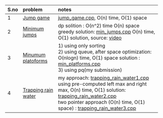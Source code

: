 | S.no | problem | notes |
|:-----|:--------|:------|
| 1 | [Jump game](https://www.geeksforgeeks.org/problems/jump-game/1) | [jump_game.cpp](jump_game.cpp), O(n) time, O(1) space | 
| 2 | [Minimum jumps](https://www.geeksforgeeks.org/problems/minimum-number-of-jumps-1587115620/1) | dp solition : O(n^2) time O(n) space <br/> greedy solution: [min_jumps.cpp](min_jumps.cpp) O(n) time, O(1) solution, source: [video](https://www.youtube.com/watch?v=7SBVnw7GSTk) | 
| 3 | [Minumum platoforms](https://www.geeksforgeeks.org/problems/minimum-platforms-1587115620/1) | 1) using only sorting <br/> 2) using queue, after space optimization: O(nlogn) time, O(1) space solution : [min_platforms.cpp](min_platforms.cpp) <br/> 3) using pq(my submission) |
| 4 | [Trapping rain water](https://www.geeksforgeeks.org/problems/trapping-rain-water-1587115621/1)  | my approach: [trapping_rain_water1.cpp](trapping_rain_water1.cpp) <br/> using pre-computed left max and right max, O(n) time, O(1) solution: [trapping_rain_water2.cpp](trapping_rain_water2.cpp) <br/> two pointer approach (O(n) time, O(1) space) : [trapping_rain_water3.cpp](trapping_rain_water3.cpp) <br/> 